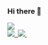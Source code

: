 ### Hi there 👋

<!--
**satriabahari/satriabahari** is a ✨ _special_ ✨ repository because its `README.md` (this file) appears on your GitHub profile.

Here are some ideas to get you started:

- 🔭 I’m currently working on ...
- 🌱 I’m currently learning ...
- 👯 I’m looking to collaborate on ...
- 🤔 I’m looking for help with ...
- 💬 Ask me about ...
- 📫 How to reach me: ...
- 😄 Pronouns: ...
- ⚡ Fun fact: ...
-->
<img src="https://capsule-render.vercel.app/api?type=waving&height=300&color=gradient&text=Hello%20there!"/>

<div>
<a href="https://www.instagram.com/satriabaharii_/">
  <img src="https://github.com/satriabahari/satriabahari/assets/121304362/636bd63f-22df-490e-87b9-e012cc397f01"/>
</a>

<a href="https://portfolio-satria.vercel.app/">
  <img src=""/>
</a>

<a href="https://www.tiktok.com/@satriaabaharii/">
  <img src="https://github.com/satriabahari/satriabahari/assets/121304362/63b3d782-c779-4a6b-a5f5-1c040a47d63a"/>
</a>

<a href="https://www.linkedin.com/in/satria-bahari/">
  <img src=""/>
</a>
</div>
